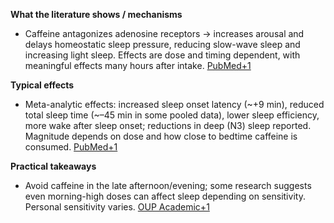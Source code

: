 **What the literature shows / mechanisms**

- Caffeine antagonizes adenosine receptors → increases arousal and delays homeostatic sleep pressure, reducing slow-wave sleep and increasing light sleep. Effects are dose and timing dependent, with meaningful effects many hours after intake. [PubMed+1](https://pubmed.ncbi.nlm.nih.gov/36870101/?utm_source=chatgpt.com)
    

**Typical effects**

- Meta-analytic effects: increased sleep onset latency (~+9 min), reduced total sleep time (~–45 min in some pooled data), lower sleep efficiency, more wake after sleep onset; reductions in deep (N3) sleep reported. Magnitude depends on dose and how close to bedtime caffeine is consumed. [PubMed+1](https://pubmed.ncbi.nlm.nih.gov/36870101/?utm_source=chatgpt.com)
    

**Practical takeaways**

- Avoid caffeine in the late afternoon/evening; some research suggests even morning-high doses can affect sleep depending on sensitivity. Personal sensitivity varies. [OUP Academic+1](https://academic.oup.com/sleep/article/48/4/zsae230/7815486?utm_source=chatgpt.com)
